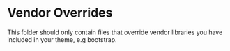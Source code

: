 # Vendor Overrides

This folder should only contain files that override vendor libraries you have included in your theme, e.g bootstrap.
